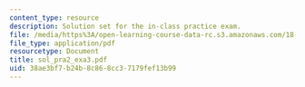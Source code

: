 ```yaml
---
content_type: resource
description: Solution set for the in-class practice exam.
file: /media/https%3A/open-learning-course-data-rc.s3.amazonaws.com/18-075-advanced-calculus-for-engineers-fall-2004/38ae3bf7b24b8c868cc37179fef13b99_sol_pra2_exa3.pdf
file_type: application/pdf
resourcetype: Document
title: sol_pra2_exa3.pdf
uid: 38ae3bf7-b24b-8c86-8cc3-7179fef13b99
---
```

